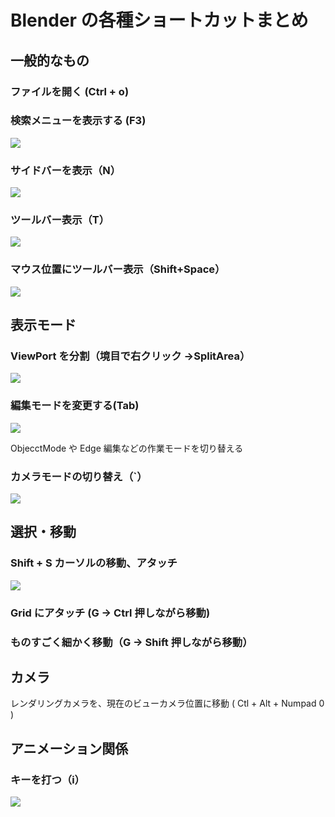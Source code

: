 # Blender の各種ショートカットまとめ

<!-- SUMMARY:Blender の各種ショートカット -->

## 一般的なもの

### ファイルを開く (Ctrl + o)

### 検索メニューを表示する (F3)

![](https://gyazo.com/d3cb588ad7c33496500b7350171213b3.png)

### サイドバーを表示（N）

![](https://gyazo.com/3ebe6b8ad546ce58f1eadeb33c604cd6.png)

### ツールバー表示（T）

![](https://gyazo.com/2bdf48c808e2575008464dea13abf8d9.png)

### マウス位置にツールバー表示（Shift+Space）

![](https://gyazo.com/face3560938ffb050d09481ae45da59d.png)

## 表示モード

### ViewPort を分割（境目で右クリック →SplitArea）

![](https://gyazo.com/9f8601698ecfa94488464f2b2bf6337d.gif)

### 編集モードを変更する(Tab)

![](https://gyazo.com/92bb85f2c125eb050f801b7e957c7e54.png)

ObjecctMode や Edge 編集などの作業モードを切り替える

### カメラモードの切り替え（`）

![](https://gyazo.com/14da4e0e2c820421f5ba979a0d2ce763.png)

## 選択・移動

### Shift + S カーソルの移動、アタッチ

![](https://gyazo.com/d835f996b81071bd99d00c9330f49ed1.png)

### Grid にアタッチ (G -> Ctrl 押しながら移動)

### ものすごく細かく移動（G -> Shift 押しながら移動）

## カメラ

レンダリングカメラを、現在のビューカメラ位置に移動 ( Ctl + Alt + Numpad 0 )

## アニメーション関係

### キーを打つ（i）

![](https://gyazo.com/0aca0d1d8e21fc5eee09257fed0b548e.png)

